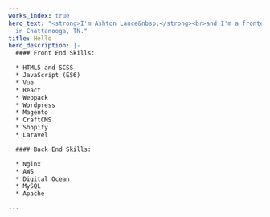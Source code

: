 ```yaml
---
works_index: true
hero_text: "<strong>I'm Ashton Lance&nbsp;</strong><br>and I'm a frontend developer
  in Chattanooga, TN."
title: Hello
hero_description: |-
  #### Front End Skills:

  * HTML5 and SCSS
  * JavaScript (ES6)
  * Vue
  * React
  * Webpack
  * Wordpress
  * Magento
  * CraftCMS
  * Shopify
  * Laravel

  #### Back End Skills:

  * Nginx
  * AWS
  * Digital Ocean
  * MySQL
  * Apache

---
```

<Hero :text="$page.frontmatter.hero_text" />
<WorksList />